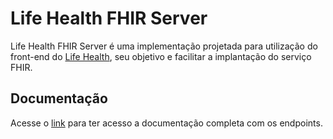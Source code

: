 # Life Health FHIR Server

Life Health FHIR Server é uma implementação projetada para utilização do front-end do [Life Health](https://github.com/matheus-poro/life-health), seu objetivo e facilitar a implantação do serviço FHIR.

## Documentação
Acesse o [link](https://life-health-fhir-server.vercel.app/api-docs/) para ter acesso a documentação completa com os endpoints.

